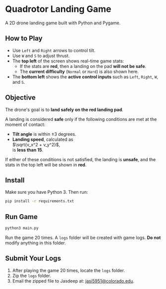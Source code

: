 # Quadrotor Landing Game

A 2D drone landing game built with Python and Pygame.

## How to Play
- Use `Left` and `Right` arrows to control tilt.
- Use `W` and `S` to adjust thrust.
- The **top left** of the screen shows real-time game stats:
  - If the stats are **red**, then a landing on the pad **will not be safe**.
  - The **current difficulty** (`Normal` or `Hard`) is also shown here.
- The **bottom left** shows the **active control inputs** such as `Left`, `Right`, `W`, and `S`.

## Objective

The drone's goal is to **land safely on the red landing pad**.

A landing is considered **safe** only if the following conditions are met at the moment of contact:

- **Tilt angle** is within ±3 degrees.
- **Landing speed**, calculated as  
  $\sqrt{v_x^2 + v_y^2}$,  
  is **less than 15**.

If either of these conditions is not satisfied, the landing is **unsafe**, and the stats in the top left will be shown in **red**.

## Install
Make sure you have Python 3. Then run:
```bash
pip install -r requirements.txt
```

## Run Game
```bash
python3 main.py
```
Run the game 20 times. A `logs` folder will be created with game logs. **Do not** modify anything in this folder.

## Submit Your Logs
1. After playing the game 20 times, locate the `logs` folder.
2. Zip the `logs` folder.
3. Email the zipped file to Jasdeep at: [jasi5951@colorado.edu](mailto:jasi5951@colorado.edu).


